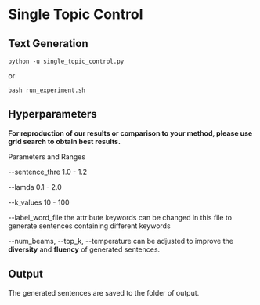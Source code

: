 # Single Topic Control

## Text Generation

```
python -u single_topic_control.py
```

or
```
bash run_experiment.sh
```

## Hyperparameters

**For reproduction of our results or comparison to your method, please use grid search to obtain best results.**

Parameters and Ranges

--sentence_thre 1.0 - 1.2

--lamda 0.1 - 2.0

--k_values 10 - 100

--label_word_file the attribute keywords can be changed in this file to generate sentences containing different keywords

--num_beams, --top_k, --temperature can be adjusted to improve the **diversity** and **fluency** of generated sentences.

## Output
The generated sentences are saved to the folder of output.
